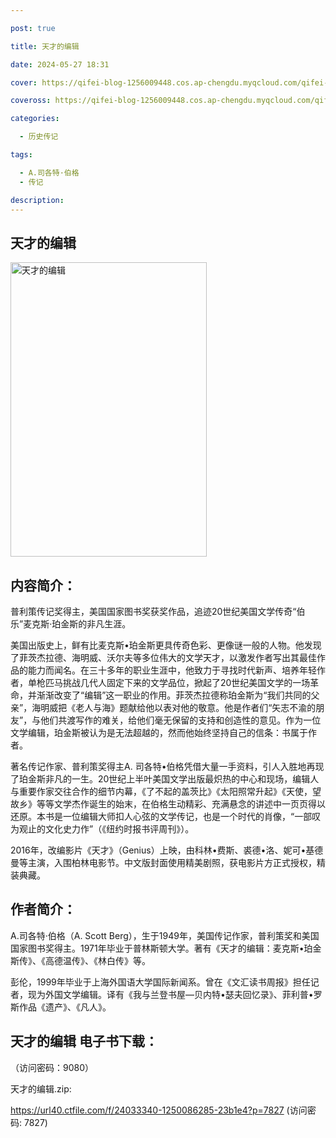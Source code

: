 ```yaml
---

post: true

title: 天才的编辑

date: 2024-05-27 18:31

cover: https://qifei-blog-1256009448.cos.ap-chengdu.myqcloud.com/qifei-blog/65eebd249f345e8d030ca560.jpg

coveross: https://qifei-blog-1256009448.cos.ap-chengdu.myqcloud.com/qifei-blog/65eebd249f345e8d030ca560.jpg

categories:

  - 历史传记

tags:

  - A.司各特·伯格
  - 传记

description:
---
```


## 天才的编辑
<img alt=" 天才的编辑" class="aligncenter loaded" data-was-processed="true" decoding="async" fetchpriority="high" height="471" src="https://qifei-blog-1256009448.cos.ap-chengdu.myqcloud.com/qifei-blog/65eebd249f345e8d030ca560.jpg " style="cursor: zoom-in;" width="314"/>

## 内容简介：

普利策传记奖得主，美国国家图书奖获奖作品，追迹20世纪美国文学传奇“伯乐”麦克斯·珀金斯的非凡生涯。

美国出版史上，鲜有比麦克斯•珀金斯更具传奇色彩、更像谜一般的人物。他发现了菲茨杰拉德、海明威、沃尔夫等多位伟大的文学天才，以激发作者写出其最佳作品的能力而闻名。在三十多年的职业生涯中，他致力于寻找时代新声、培养年轻作者，单枪匹马挑战几代人固定下来的文学品位，掀起了20世纪美国文学的一场革命，并渐渐改变了“编辑”这一职业的作用。菲茨杰拉德称珀金斯为“我们共同的父亲”，海明威把《老人与海》题献给他以表对他的敬意。他是作者们“矢志不渝的朋友”，与他们共渡写作的难关，给他们毫无保留的支持和创造性的意见。作为一位文学编辑，珀金斯被认为是无法超越的，然而他始终坚持自己的信条：书属于作者。

著名传记作家、普利策奖得主A. 司各特•伯格凭借大量一手资料，引人入胜地再现了珀金斯非凡的一生。20世纪上半叶美国文学出版最炽热的中心和现场，编辑人与重要作家交往合作的细节内幕，《了不起的盖茨比》《太阳照常升起》《天使，望故乡》等等文学杰作诞生的始末，在伯格生动精彩、充满悬念的讲述中一页页得以还原。本书是一位编辑大师扣人心弦的文学传记，也是一个时代的肖像，“一部叹为观止的文化史力作”（《纽约时报书评周刊》）。

2016年，改编影片《天才》（Genius）上映，由科林•费斯、裘德•洛、妮可•基德曼等主演，入围柏林电影节。中文版封面使用精美剧照，获电影片方正式授权，精装典藏。

## 作者简介：

A.司各特·伯格（A. Scott Berg），生于1949年，美国传记作家，普利策奖和美国国家图书奖得主。1971年毕业于普林斯顿大学。著有《天才的编辑：麦克斯•珀金斯传》、《高德温传》、《林白传》等。

彭伦，1999年毕业于上海外国语大学国际新闻系。曾在《文汇读书周报》担任记者，现为外国文学编辑。译有《我与兰登书屋—贝内特•瑟夫回忆录》、菲利普•罗斯作品《遗产》、《凡人》。

## 天才的编辑 电子书下载：

 （访问密码：9080）

天才的编辑.zip: 

https://url40.ctfile.com/f/24033340-1250086285-23b1e4?p=7827 (访问密码: 7827)
